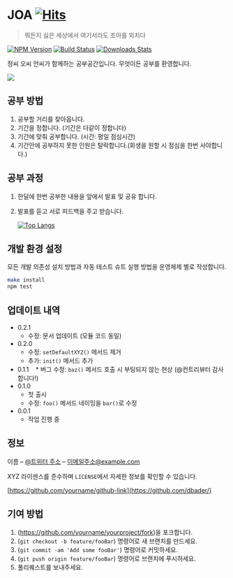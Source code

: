 # JOA [![Hits](https://hits.seeyoufarm.com/api/count/incr/badge.svg?url=https%3A%2F%2Fgithub.com%2FAjihey77%2FJOA.git&count_bg=%2379C83D&title_bg=%23555555&icon=&icon_color=%23E7E7E7&title=hits&edge_flat=false)](https://hits.seeyoufarm.com)
> 뭐든지 싫은 세상에서 여기서라도 조아를 외치다

[![NPM Version][npm-image]][npm-url]
[![Build Status][travis-image]][travis-url]
[![Downloads Stats][npm-downloads]][npm-url]

정씨 오씨 안씨가 함께하는 공부공간입니다.
무엇이든 공부를 환영합니다.

![](../header.png)

## 공부 방법

1. 공부할 거리를 찾아옵니다.
2. 기간을 정합니다. (기간은 다같이 정합니다)
3. 기간에 맞춰 공부합니다. (시간: 평일 점심시간)
4. 기간안에 공부하지 못한 인원은 탈락합니다.(회생을 원할 시 점심을 한번 사야합니다.)

## 공부 과정

1. 한달에 한번 공부한 내용을 앞에서 발표 및 공유 합니다.
2. 발표를 듣고 서로 피드백을 주고 받습니다.

   [![Top Langs](https://github-readme-stats.vercel.app/api/top-langs/?username=anuraghazra&layout=donut)](https://github.com/anuraghazra/github-readme-stats)


## 개발 환경 설정

모든 개발 의존성 설치 방법과 자동 테스트 슈트 실행 방법을 운영체제 별로 작성합니다.

```sh
make install
npm test
```

## 업데이트 내역

* 0.2.1
    * 수정: 문서 업데이트 (모듈 코드 동일)
* 0.2.0
    * 수정: `setDefaultXYZ()` 메서드 제거
    * 추가: `init()` 메서드 추가
* 0.1.1
    * 버그 수정: `baz()` 메서드 호출 시 부팅되지 않는 현상 (@컨트리뷰터 감사합니다!)
* 0.1.0
    * 첫 출시
    * 수정: `foo()` 메서드 네이밍을 `bar()`로 수정
* 0.0.1
    * 작업 진행 중

## 정보

이름 – [@트위터 주소](https://twitter.com/dbader_org) – 이메일주소@example.com

XYZ 라이센스를 준수하며 ``LICENSE``에서 자세한 정보를 확인할 수 있습니다.

[https://github.com/yourname/github-link](https://github.com/dbader/)

## 기여 방법

1. (<https://github.com/yourname/yourproject/fork>)을 포크합니다.
2. (`git checkout -b feature/fooBar`) 명령어로 새 브랜치를 만드세요.
3. (`git commit -am 'Add some fooBar'`) 명령어로 커밋하세요.
4. (`git push origin feature/fooBar`) 명령어로 브랜치에 푸시하세요. 
5. 풀리퀘스트를 보내주세요.

<!-- Markdown link & img dfn's -->
[npm-image]: https://img.shields.io/npm/v/datadog-metrics.svg?style=flat-square
[npm-url]: https://npmjs.org/package/datadog-metrics
[npm-downloads]: https://img.shields.io/npm/dm/datadog-metrics.svg?style=flat-square
[travis-image]: https://img.shields.io/travis/dbader/node-datadog-metrics/master.svg?style=flat-square
[travis-url]: https://travis-ci.org/dbader/node-datadog-metrics
[wiki]: https://github.com/yourname/yourproject/wiki
